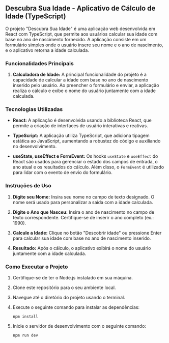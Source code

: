 ## Descubra Sua Idade - Aplicativo de Cálculo de Idade (TypeScript)

O projeto "Descubra Sua Idade" é uma aplicação web desenvolvida em React com TypeScript, que permite aos usuários calcular sua idade com base no ano de nascimento fornecido. A aplicação consiste em um formulário simples onde o usuário insere seu nome e o ano de nascimento, e o aplicativo retorna a idade calculada.

### Funcionalidades Principais

1. **Calculadora de Idade:** A principal funcionalidade do projeto é a capacidade de calcular a idade com base no ano de nascimento inserido pelo usuário. Ao preencher o formulário e enviar, a aplicação realiza o cálculo e exibe o nome do usuário juntamente com a idade calculada.

### Tecnologias Utilizadas

- **React:** A aplicação é desenvolvida usando a biblioteca React, que permite a criação de interfaces de usuário interativas e reativas.

- **TypeScript:** A aplicação utiliza TypeScript, que adiciona tipagem estática ao JavaScript, aumentando a robustez do código e auxiliando no desenvolvimento.

- **useState, useEffect e FormEvent:** Os hooks `useState` e `useEffect` do React são usados para gerenciar o estado dos campos de entrada, o ano atual e os resultados do cálculo. Além disso, o `FormEvent` é utilizado para lidar com o evento de envio do formulário.

### Instruções de Uso

1. **Digite seu Nome:** Insira seu nome no campo de texto designado. O nome será usado para personalizar a saída com a idade calculada.

2. **Digite o Ano que Nasceu:** Insira o ano de nascimento no campo de texto correspondente. Certifique-se de inserir o ano completo (ex.: 1990).

3. **Calcule a Idade:** Clique no botão "Descobrir idade" ou pressione Enter para calcular sua idade com base no ano de nascimento inserido.

4. **Resultado:** Após o cálculo, o aplicativo exibirá o nome do usuário juntamente com a idade calculada.

### Como Executar o Projeto

1. Certifique-se de ter o Node.js instalado em sua máquina.

2. Clone este repositório para o seu ambiente local.

3. Navegue até o diretório do projeto usando o terminal.

4. Execute o seguinte comando para instalar as dependências:
   ```
   npm install
   ```

5. Inicie o servidor de desenvolvimento com o seguinte comando:
   ```
   npm run dev
   ```


